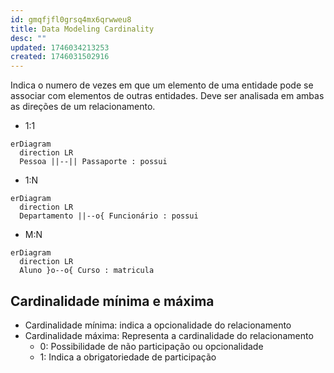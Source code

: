 ```yaml
---
id: gmqfjfl0grsq4mx6qrwweu8
title: Data Modeling Cardinality
desc: ""
updated: 1746034213253
created: 1746031502916
---
```


Indica o numero de vezes em que um elemento de uma entidade pode se associar com elementos de outras entidades. Deve ser analisada em ambas as direções de um relacionamento.

- 1:1

```mermaid
erDiagram
  direction LR
  Pessoa ||--|| Passaporte : possui
```

- 1:N

```mermaid
erDiagram
  direction LR
  Departamento ||--o{ Funcionário : possui
```

- M:N

```mermaid
erDiagram
  direction LR
  Aluno }o--o{ Curso : matricula
```

## Cardinalidade mínima e máxima

- Cardinalidade mínima: indica a opcionalidade do relacionamento
- Cardinalidade máxima: Representa a cardinalidade do relacionamento
  - 0: Possibilidade de não participação ou opcionalidade
  - 1: Indica a obrigatoriedade de participação
